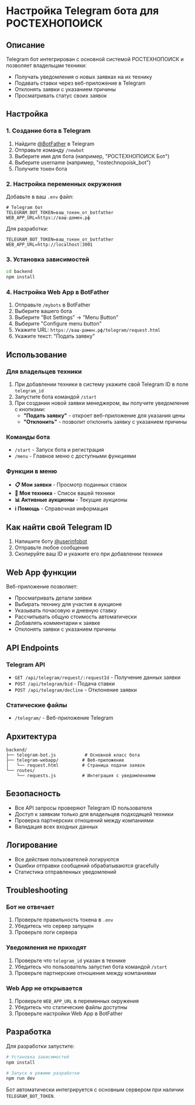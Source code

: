 # Настройка Telegram бота для РОСТЕХНОПОИСК

## Описание

Telegram бот интегрирован с основной системой РОСТЕХНОПОИСК и позволяет владельцам техники:
- Получать уведомления о новых заявках на их технику
- Подавать ставки через веб-приложение в Telegram
- Отклонять заявки с указанием причины
- Просматривать статус своих заявок

## Настройка

### 1. Создание бота в Telegram

1. Найдите [@BotFather](https://t.me/botfather) в Telegram
2. Отправьте команду `/newbot`
3. Выберите имя для бота (например, "РОСТЕХНОПОИСК Бот")
4. Выберите username (например, "rostechnopoisk_bot")
5. Получите токен бота

### 2. Настройка переменных окружения

Добавьте в ваш `.env` файл:

```env
# Telegram бот
TELEGRAM_BOT_TOKEN=ваш_токен_от_botfather
WEB_APP_URL=https://ваш-домен.рф
```

Для разработки:
```env
TELEGRAM_BOT_TOKEN=ваш_токен_от_botfather
WEB_APP_URL=http://localhost:3001
```

### 3. Установка зависимостей

```bash
cd backend
npm install
```

### 4. Настройка Web App в BotFather

1. Отправьте `/mybots` в BotFather
2. Выберите вашего бота
3. Выберите "Bot Settings" → "Menu Button"
4. Выберите "Configure menu button"
5. Укажите URL: `https://ваш-домен.рф/telegram/request.html`
6. Укажите текст: "Подать заявку"

## Использование

### Для владельцев техники

1. При добавлении техники в систему укажите свой Telegram ID в поле `telegram_id`
2. Запустите бота командой `/start`
3. При создании новой заявки менеджером, вы получите уведомление с кнопками:
   - **"Подать заявку"** - откроет веб-приложение для указания цены
   - **"Отклонить"** - позволит отклонить заявку с указанием причины

### Команды бота

- `/start` - Запуск бота и регистрация
- `/menu` - Главное меню с доступными функциями

### Функции в меню

- **📋 Мои заявки** - Просмотр поданных ставок
- **🚜 Моя техника** - Список вашей техники
- **📊 Активные аукционы** - Текущие аукционы
- **ℹ️ Помощь** - Справочная информация

## Как найти свой Telegram ID

1. Напишите боту [@userinfobot](https://t.me/userinfobot)
2. Отправьте любое сообщение
3. Скопируйте ваш ID и укажите его при добавлении техники

## Web App функции

Веб-приложение позволяет:
- Просматривать детали заявки
- Выбирать технику для участия в аукционе
- Указывать почасовую и дневную ставку
- Рассчитывать общую стоимость автоматически
- Добавлять комментарии к заявке
- Отклонять заявки с указанием причины

## API Endpoints

### Telegram API
- `GET /api/telegram/request/:requestId` - Получение данных заявки
- `POST /api/telegram/bid` - Подача ставки
- `POST /api/telegram/decline` - Отклонение заявки

### Статические файлы
- `/telegram/` - Веб-приложение Telegram

## Архитектура

```
backend/
├── telegram-bot.js           # Основной класс бота
├── telegram-webapp/         # Веб-приложение
│   └── request.html         # Страница подачи заявок
└── routes/
    └── requests.js          # Интеграция с уведомлениями
```

## Безопасность

- Все API запросы проверяют Telegram ID пользователя
- Доступ к заявкам только для владельцев подходящей техники
- Проверка партнерских отношений между компаниями
- Валидация всех входных данных

## Логирование

- Все действия пользователей логируются
- Ошибки отправки сообщений обрабатываются gracefully
- Статистика отправленных уведомлений

## Troubleshooting

### Бот не отвечает
1. Проверьте правильность токена в `.env`
2. Убедитесь что сервер запущен
3. Проверьте логи сервера

### Уведомления не приходят
1. Проверьте что `telegram_id` указан в технике
2. Убедитесь что пользователь запустил бота командой `/start`
3. Проверьте партнерские отношения между компаниями

### Web App не открывается
1. Проверьте `WEB_APP_URL` в переменных окружения
2. Убедитесь что статические файлы доступны
3. Проверьте настройки Web App в BotFather

## Разработка

Для разработки запустите:

```bash
# Установка зависимостей
npm install

# Запуск в режиме разработки
npm run dev
```

Бот автоматически интегрируется с основным сервером при наличии `TELEGRAM_BOT_TOKEN`.
